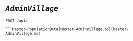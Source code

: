 # *`AdminVillage`*
```
POST /api/

```Master-PopulationData[Master-AdminVillage.md](Master-AdminVillage.md)

